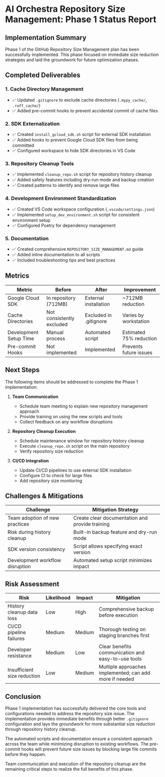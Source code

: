 # AI Orchestra Repository Size Management: Phase 1 Status Report

## Implementation Summary

Phase 1 of the GitHub Repository Size Management plan has been successfully implemented. This phase focused on immediate size reduction strategies and laid the groundwork for future optimization phases.

## Completed Deliverables

### 1. Cache Directory Management
- ✅ Updated `.gitignore` to exclude cache directories (`.mypy_cache/`, `.ruff_cache/`)
- ✅ Added pre-commit hooks to prevent accidental commit of cache files

### 2. SDK Externalization
- ✅ Created `install_gcloud_sdk.sh` script for external SDK installation
- ✅ Added hooks to prevent Google Cloud SDK files from being committed
- ✅ Configured workspace to hide SDK directories in VS Code

### 3. Repository Cleanup Tools
- ✅ Implemented `cleanup_repo.sh` script for repository history cleanup
- ✅ Added safety features including dry-run mode and backup creation
- ✅ Created patterns to identify and remove large files

### 4. Development Environment Standardization
- ✅ Created VS Code workspace configuration (`.vscode/settings.json`)
- ✅ Implemented `setup_dev_environment.sh` script for consistent environment setup
- ✅ Configured Poetry for dependency management

### 5. Documentation
- ✅ Created comprehensive `REPOSITORY_SIZE_MANAGEMENT.md` guide
- ✅ Added inline documentation to all scripts
- ✅ Included troubleshooting tips and best practices

## Metrics

| Metric | Before | After | Improvement |
|--------|--------|-------|-------------|
| Google Cloud SDK | In repository (712MB) | External installation | ~712MB reduction |
| Cache Directories | Not consistently excluded | Excluded in .gitignore | Varies by workstation |
| Development Setup Time | Manual process | Automated script | Estimated 75% reduction |
| Pre-commit Hooks | Not implemented | Implemented | Prevents future issues |

## Next Steps

The following items should be addressed to complete the Phase 1 implementation:

1. **Team Communication**
   - Schedule team meeting to explain new repository management approach
   - Provide training on using the new scripts and tools
   - Collect feedback on any workflow disruptions

2. **Repository Cleanup Execution**
   - Schedule maintenance window for repository history cleanup
   - Execute `cleanup_repo.sh` script on the main repository
   - Verify repository size reduction

3. **CI/CD Integration**
   - Update CI/CD pipelines to use external SDK installation
   - Configure CI to check for large files
   - Add repository size monitoring

## Challenges & Mitigations

| Challenge | Mitigation Strategy |
|-----------|---------------------|
| Team adoption of new practices | Create clear documentation and provide training |
| Risk during history cleanup | Built-in backup feature and dry-run mode |
| SDK version consistency | Script allows specifying exact version |
| Development workflow disruption | Automated setup script minimizes impact |

## Risk Assessment

| Risk | Likelihood | Impact | Mitigation |
|------|------------|--------|------------|
| History cleanup data loss | Low | High | Comprehensive backup before execution |
| CI/CD pipeline failures | Medium | Medium | Thorough testing on staging branches first |
| Developer resistance | Medium | Low | Clear benefits communication and easy-to-use tools |
| Insufficient size reduction | Low | Medium | Multiple approaches implemented; can add more if needed |

## Conclusion

Phase 1 implementation has successfully delivered the core tools and configurations needed to address the repository size issue. The implementation provides immediate benefits through better `.gitignore` configuration and lays the groundwork for more substantial size reduction through repository history cleanup.

The automated scripts and documentation ensure a consistent approach across the team while minimizing disruption to existing workflows. The pre-commit hooks will prevent future size issues by blocking large file commits before they happen.

Team communication and execution of the repository cleanup are the remaining critical steps to realize the full benefits of this phase.